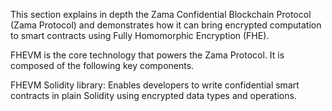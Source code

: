 This section explains in depth the Zama Confidential Blockchain Protocol (Zama Protocol) and demonstrates how it can bring encrypted computation to smart contracts using Fully Homomorphic Encryption (FHE).

FHEVM is the core technology that powers the Zama Protocol. It is composed of the following key components.


FHEVM Solidity library: Enables developers to write confidential smart contracts in plain Solidity using encrypted data types and operations.
